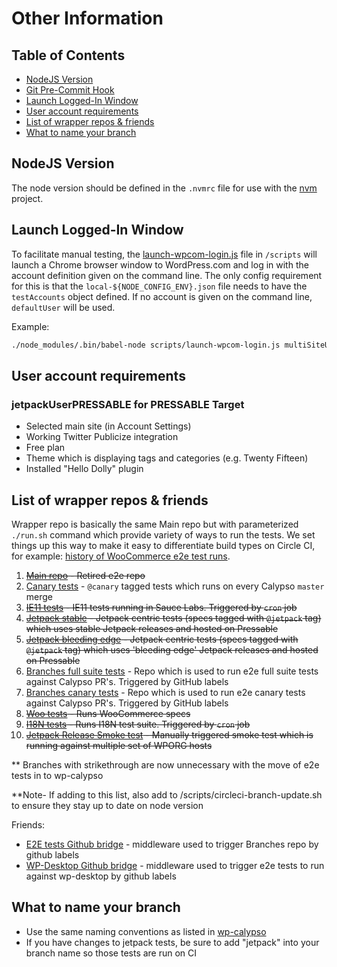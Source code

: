 # Other Information

## Table of Contents

- [NodeJS Version](#nodejs-version)
- [Git Pre-Commit Hook](#git-pre-commit-hook)
- [Launch Logged-In Window](#launch-logged-in-window)
- [User account requirements](#user-account-requirements)
- [List of wrapper repos & friends](#list-of-wrapper-repos--friends)
- [What to name your branch](#what-to-name-your-branch)

## NodeJS Version

The node version should be defined in the `.nvmrc` file for use with the [nvm](https://github.com/creationix/nvm) project.

## Launch Logged-In Window

To facilitate manual testing, the [launch-wpcom-login.js](/scripts/launch-wpcom-login.js) file in `/scripts` will launch a Chrome browser window to WordPress.com and log in with the account definition given on the command line.  The only config requirement for this is that the `local-${NODE_CONFIG_ENV}.json` file needs to have the `testAccounts` object defined.  If no account is given on the command line, `defaultUser` will be used.

Example:

```bash
./node_modules/.bin/babel-node scripts/launch-wpcom-login.js multiSiteUser
```

## User account requirements

### jetpackUserPRESSABLE for PRESSABLE Target

- Selected main site (in Account Settings)
- Working Twitter Publicize integration
- Free plan
- Theme which is displaying tags and categories (e.g. Twenty Fifteen)
- Installed "Hello Dolly" plugin

## List of wrapper repos & friends

Wrapper repo is basically the same Main repo but with parameterized `./run.sh` command which provide variety of ways to run the tests.  We set things up this way to make it easy to differentiate build types on Circle CI, for example: [history of WooCommerce e2e test runs](https://circleci.com/build-insights/gh/Automattic/wp-e2e-tests-woocommerce/master).

1. ~~[Main repo](https://github.com/Automattic/wp-e2e-tests) - Retired e2e repo~~
1. [Canary tests](https://github.com/Automattic/wp-e2e-tests-canary) - `@canary` tagged tests which runs on every Calypso `master` merge
1. ~~[IE11 tests](https://github.com/Automattic/wp-e2e-tests-ie11) - IE11 tests running in Sauce Labs. Triggered by `cron` job~~
1. ~~[Jetpack stable](https://github.com/Automattic/wp-e2e-tests-jetpack) - Jetpack centric tests (specs tagged with `@jetpack` tag) which uses stable Jetpack releases and hosted on Pressable~~
1. ~~[Jetpack bleeding edge](https://github.com/Automattic/wp-e2e-tests-jetpack-be) - Jetpack centric tests (specs tagged with `@jetpack` tag) which uses 'bleeding edge' Jetpack releases and hosted on Pressable~~
1. [Branches full suite tests](https://github.com/Automattic/wp-e2e-tests-for-branches) - Repo which is used to run e2e full suite tests against Calypso PR's. Triggered by GitHub labels
1. [Branches canary tests](https://github.com/Automattic/wp-e2e-canary-for-branches) - Repo which is used to run e2e canary tests against Calypso PR's. Triggered by GitHub labels
1. ~~[Woo tests](https://github.com/Automattic/wp-e2e-tests-woocommerce) - Runs WooCommerce specs~~
1. ~~[I18N tests](https://github.com/Automattic/wp-e2e-tests-i18n) - Runs I18N test suite. Triggered by `cron` job~~
1. ~~[Jetpack Release Smoke test](https://github.com/Automattic/wp-e2e-tests-jetpack-smoke) - Manually triggered smoke test which is running against multiple set of WPORG hosts~~

** Branches with strikethrough are now unnecessary with the move of e2e tests in to wp-calypso

**Note- If adding to this list, also add to /scripts/circleci-branch-update.sh to ensure they stay up to date on node version

Friends:

- [E2E tests Github bridge](https://github.com/Automattic/wp-e2e-tests-gh-bridge) - middleware used to trigger Branches repo by github labels
- [WP-Desktop Github bridge](https://github.com/Automattic/wp-desktop-gh-bridge) - middleware used to trigger e2e tests to run against wp-desktop by github labels

## What to name your branch

- Use the same naming conventions as listed in [wp-calypso](https://github.com/Automattic/wp-calypso/blob/master/docs/git-workflow.md#branch-naming-scheme)
- If you have changes to jetpack tests, be sure to add "jetpack" into your branch name so those tests are run on CI
